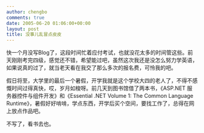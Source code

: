 ```yaml
---
author: chengbo
comments: true
date: 2005-06-20 01:06:00+00:00
layout: post
title: 没事儿乱冒点皮皮
---
```


快一个月没写Blog了，这段时间忙着应付考试，也就没花太多的时间管这些。前天刚刚考完四级，感觉还不错，希望能过吧，虽然这次我还是没怎么努力学英语，如果说真的过了，就当老天看在我交了那么多次的报名费，可怜我的吧。

假日将至，大学里的最后一个暑假，开学我就是这个学校大四的老人了，不得不感慨时间过得真快，哎，岁月如梭呀。前几天到图书馆借了两本书，《ASP.NET 服务器控件与组件开发》和《Essential .NET Volume 1: The Common Language Runtime》，暑假好好啃啃，学点东西，开学后买个空间，要找工作了，总得在网上放点作品吧。

不写了，看书去也。
